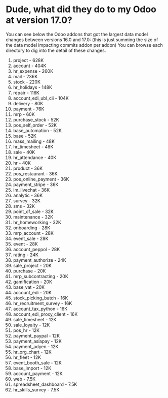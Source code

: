 # Dude, what did they do to my Odoo at version 17.0?

You can see below the Odoo addons that got the largest data model changes between versions 16.0 and 17.0:
(this is just summing the size of the data model impacting commits addon per addon)
You can browse each directory to dig into the detail of these changes.

1. project - 628K
2. account - 404K
3. hr_expense - 260K
4. mail - 236K
5. stock - 220K
6. hr_holidays - 148K
7. repair - 116K
8. account_edi_ubl_cii - 104K
9. delivery - 80K
10. payment - 76K
11. mrp - 60K
12. purchase_stock - 52K
13. pos_self_order - 52K
14. base_automation - 52K
15. base - 52K
16. mass_mailing - 48K
17. hr_timesheet - 48K
18. sale - 40K
19. hr_attendance - 40K
20. hr - 40K
21. product - 36K
22. pos_restaurant - 36K
23. pos_online_payment - 36K
24. payment_stripe - 36K
25. im_livechat - 36K
26. analytic - 36K
27. survey - 32K
28. sms - 32K
29. point_of_sale - 32K
30. maintenance - 32K
31. hr_homeworking - 32K
32. onboarding - 28K
33. mrp_account - 28K
34. event_sale - 28K
35. event - 28K
36. account_peppol - 28K
37. rating - 24K
38. payment_authorize - 24K
39. sale_project - 20K
40. purchase - 20K
41. mrp_subcontracting - 20K
42. gamification - 20K
43. base_vat - 20K
44. account_edi - 20K
45. stock_picking_batch - 16K
46. hr_recruitment_survey - 16K
47. account_tax_python - 16K
48. account_edi_proxy_client - 16K
49. sale_timesheet - 12K
50. sale_loyalty - 12K
51. pos_hr - 12K
52. payment_paypal - 12K
53. payment_asiapay - 12K
54. payment_adyen - 12K
55. hr_org_chart - 12K
56. hr_fleet - 12K
57. event_booth_sale - 12K
58. base_import - 12K
59. account_payment - 12K
60. web - 7.5K
61. spreadsheet_dashboard - 7.5K
62. hr_skills_survey - 7.5K
